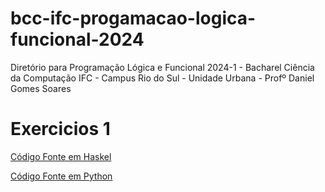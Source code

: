 # bcc-ifc-progamacao-logica-funcional-2024
Diretório para Programação Lógica e Funcional 2024-1 - Bacharel Ciência da Computação IFC - Campus Rio do Sul - Unidade Urbana - Profº Daniel Gomes Soares

# Exercicios 1

[Código Fonte em Haskel](https://replit.com/@Juliada19/bcc-plf-2024-exercicios01?v=1)

[Código Fonte em Python](https://colab.research.google.com/drive/190RFOXGGZZUnlsJTSm_uRla6IOW3k6if?usp=sharing)
